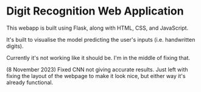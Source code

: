 # Digit Recognition Web Application
This webapp is built using Flask, along with HTML, CSS, and JavaScript. 

It's built to visualise the model predicting the user's inputs (i.e. handwritten digits).

Currently it's not working like it should be. I'm in the middle of fixing that.

(8 November 2023) Fixed CNN not giving accurate results. Just left with fixing the layout of the webpage to make it look nice, but either way it's already functional.
